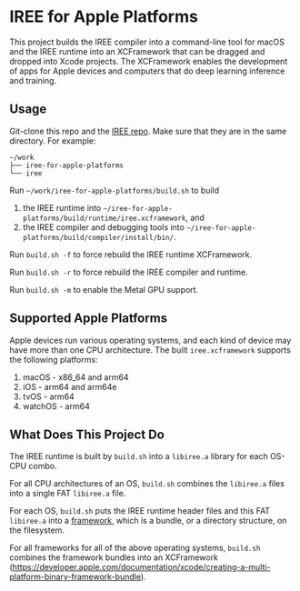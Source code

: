 # IREE for Apple Platforms

This project builds the IREE compiler into a command-line tool for macOS and the IREE runtime into an XCFramework that can be dragged and dropped into Xcode projects. The XCFramework enables the development of apps for Apple devices and computers that do deep learning inference and training.

## Usage

Git-clone this repo and the [IREE repo](https://github.com/openxla/iree/). Make sure that they are in the same directory.  For example:

```
~/work
├── iree-for-apple-platforms
└── iree
```

Run `~/work/iree-for-apple-platforms/build.sh` to build 
1. the IREE runtime into `~/iree-for-apple-platforms/build/runtime/iree.xcframework`, and 
1. the IREE compiler and debugging tools into `~/iree-for-apple-platforms/build/compiler/install/bin/`.

Run `build.sh -f` to force rebuild the IREE runtime XCFramework.

Run `build.sh -r` to force rebuild the IREE compiler and runtime.

Run `build.sh -m` to enable the Metal GPU support.

## Supported Apple Platforms

Apple devices run various operating systems, and each kind of device may have more than one CPU architecture.  The built `iree.xcframework` supports the following platforms:

1. macOS - x86_64 and arm64
1. iOS   - arm64 and arm64e
1. tvOS  - arm64
1. watchOS - arm64

## What Does This Project Do

The IREE runtime is built by `build.sh` into a `libiree.a` library for each OS-CPU combo.

For all CPU architectures of an OS, `build.sh` combines the `libiree.a` files into a single FAT `libiree.a` file.

For each OS, `build.sh` puts the IREE runtime header files and this FAT `libiree.a` into a [framework](https://developer.apple.com/library/archive/documentation/MacOSX/Conceptual/BPFrameworks/Concepts/WhatAreFrameworks.html), which is a bundle, or a directory structure, on the filesystem.

For all frameworks for all of the above operating systems, `build.sh` combines the framework bundles into an XCFramework (https://developer.apple.com/documentation/xcode/creating-a-multi-platform-binary-framework-bundle).
